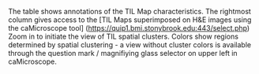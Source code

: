 The table shows annotations of the TIL Map characteristics.
The rightmost column gives access to the 
[TIL Maps superimposed on H&E images using the caMicroscope tool]
(https://quip1.bmi.stonybrook.edu:443/select.php)
Zoom in to initiate the view of TIL spatial clusters.
Colors show regions determined by spatial clustering - a view without cluster colors is available through the
question mark / magnifiying glass selector on upper left in caMicroscope.

